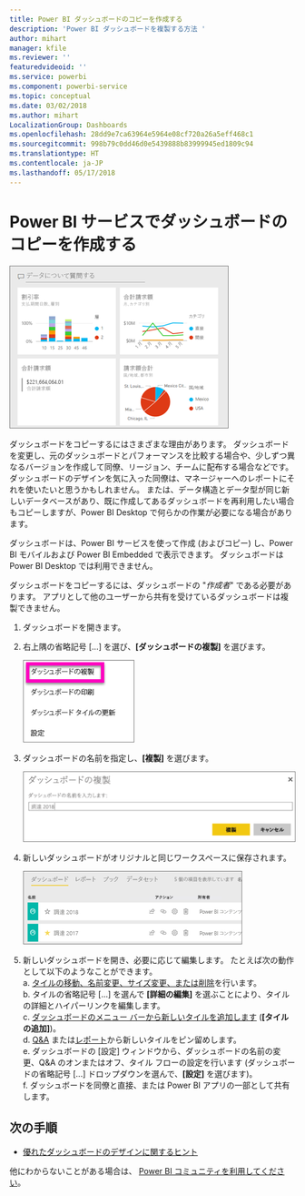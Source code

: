 ```yaml
---
title: Power BI ダッシュボードのコピーを作成する
description: 'Power BI ダッシュボードを複製する方法 '
author: mihart
manager: kfile
ms.reviewer: ''
featuredvideoid: ''
ms.service: powerbi
ms.component: powerbi-service
ms.topic: conceptual
ms.date: 03/02/2018
ms.author: mihart
LocalizationGroup: Dashboards
ms.openlocfilehash: 28dd9e7ca63964e5964e08cf720a26a5eff468c1
ms.sourcegitcommit: 998b79c0dd46d0e5439888b83999945ed1809c94
ms.translationtype: HT
ms.contentlocale: ja-JP
ms.lasthandoff: 05/17/2018
---
```

# <a name="create-a-copy-of-a-dashboard-in-power-bi-service"></a>Power BI サービスでダッシュボードのコピーを作成する
![ダッシュボード](media/service-dashboard-copy/power-bi-dashboard.png)

 ダッシュボードをコピーするにはさまざまな理由があります。 ダッシュボードを変更し、元のダッシュボードとパフォーマンスを比較する場合や、少しずつ異なるバージョンを作成して同僚、リージョン、チームに配布する場合などです。 ダッシュボードのデザインを気に入った同僚は、マネージャーへのレポートにそれを使いたいと思うかもしれません。 または、データ構造とデータ型が同じ新しいデータベースがあり、既に作成してあるダッシュボードを再利用したい場合もコピーしますが、Power BI Desktop で何らかの作業が必要になる場合があります。 

ダッシュボードは、Power BI サービスを使って作成 (およびコピー) し、Power BI モバイルおよび Power BI Embedded で表示できます。  ダッシュボードは Power BI Desktop では利用できません。 

ダッシュボードをコピーするには、ダッシュボードの "*作成者*" である必要があります。 アプリとして他のユーザーから共有を受けているダッシュボードは複製できません。

1. ダッシュボードを開きます。
2. 右上隅の省略記号 [...] を選び、**[ダッシュボードの複製]** を選びます。
   
   ![省略記号メニュー](media/service-dashboard-copy/power-bi-dulicate.png)
3. ダッシュボードの名前を指定し、**[複製]** を選びます。 
   
   ![[ダッシュボードの複製] ダイアログ](media/service-dashboard-copy/power-bi-name.png)
4. 新しいダッシュボードがオリジナルと同じワークスペースに保存されます。 
   
   ![[ダッシュボード] タブ](media/service-dashboard-copy/power-bi-copied.png)

5.    新しいダッシュボードを開き、必要に応じて編集します。 たとえば次の動作として以下のようなことができます。    
    a. [タイルの移動、名前変更、サイズ変更、または削除](service-dashboard-edit-tile.md)を行います。  
    b. タイルの省略記号 [...] を選んで **[詳細の編集]** を選ぶことにより、タイルの詳細とハイパーリンクを編集します。  
    c. [ダッシュボードのメニュー バーから新しいタイルを追加します](service-dashboard-add-widget.md) (**[タイルの追加]**)。  
    d. [Q&A](service-dashboard-pin-tile-from-q-and-a.md) または[レポート](service-dashboard-pin-tile-from-report.md)から新しいタイルをピン留めします。  
    e. ダッシュボードの [設定] ウィンドウから、ダッシュボードの名前の変更、Q&A のオンまたはオフ、タイル フローの設定を行います   (ダッシュボードの省略記号 [...] ドロップダウンを選んで、**[設定]** を選びます)。  
    f. ダッシュボードを同僚と直接、または Power BI アプリの一部として共有します。 


## <a name="next-steps"></a>次の手順
* [優れたダッシュボードのデザインに関するヒント](service-dashboards-design-tips.md) 

他にわからないことがある場合は、 [Power BI コミュニティを利用してください](http://community.powerbi.com/)。

